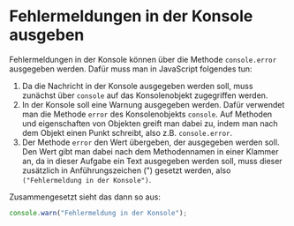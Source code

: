 # Fehlermeldungen in der Konsole ausgeben
Fehlermeldungen in der Konsole können über die Methode `console.error` ausgegeben werden. Dafür muss man in JavaScript folgendes tun:

1. Da die Nachricht in der Konsole ausgegeben werden soll, muss zunächst über `console` auf das Konsolenobjekt zugegriffen werden.
2. In der Konsole soll eine Warnung ausgegeben werden. Dafür verwendet man die Methode `error` des Konsolenobjekts `console`. Auf Methoden und eigenschaften von Objekten greift man dabei zu, indem man nach dem Objekt einen Punkt schreibt, also z.B. `console.error`.
3. Der Methode `error` den Wert übergeben, der ausgegeben werden soll. Den Wert gibt man dabei nach dem Methodennamen in einer Klammer an, da in dieser Aufgabe ein Text ausgegeben werden soll, muss dieser zusätzlich in Anführungszeichen (") gesetzt werden, also `("Fehlermeldung in der Konsole")`.

Zusammengesetzt sieht das dann so aus:

```js
console.warn("Fehlermeldung in der Konsole");
```